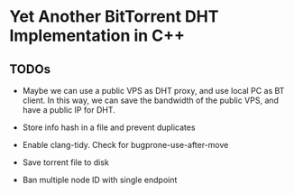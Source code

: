 # Yet Another BitTorrent DHT Implementation in C++

## TODOs
- Maybe we can use a public VPS as DHT proxy,
  and use local PC as BT client. 
  In this way, we can save the bandwidth of the public VPS,
  and have a public IP for DHT.
  
- Store info hash in a file and prevent duplicates

- Enable clang-tidy. Check for bugprone-use-after-move

- Save torrent file to disk

- Ban multiple node ID with single endpoint